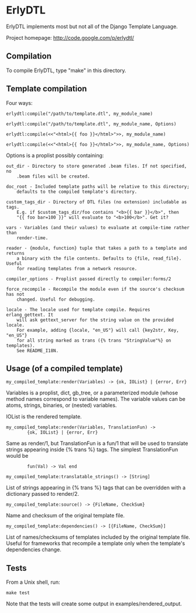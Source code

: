 ErlyDTL
=======

ErlyDTL implements most but not all of the Django Template Language.

Project homepage: <http://code.google.com/p/erlydtl/>


Compilation
-----------

To compile ErlyDTL, type "make" in this directory.


Template compilation
--------------------

Four ways:

    erlydtl:compile("/path/to/template.dtl", my_module_name)

    erlydtl:compile("/path/to/template.dtl", my_module_name, Options)

    erlydtl:compile(<<"<html>{{ foo }}</html>">>, my_module_name)

    erlydtl:compile(<<"<html>{{ foo }}</html>">>, my_module_name, Options)

Options is a proplist possibly containing:

    out_dir - Directory to store generated .beam files. If not specified, no
        .beam files will be created.

    doc_root - Included template paths will be relative to this directory;
        defaults to the compiled template's directory.

    custom_tags_dir - Directory of DTL files (no extension) includable as tags.
        E.g. if $custom_tags_dir/foo contains "<b>{{ bar }}</b>", then 
        "{{ foo bar=100 }}" will evaluate to "<b>100</b>". Get it?

    vars - Variables (and their values) to evaluate at compile-time rather than
        render-time. 

    reader - {module, function} tuple that takes a path to a template and returns
        a binary with the file contents. Defaults to {file, read_file}. Useful
        for reading templates from a network resource.

    compiler_options - Proplist passed directly to compiler:forms/2 

    force_recompile - Recompile the module even if the source's checksum has not
        changed. Useful for debugging.

    locale - The locale used for template compile. Requires erlang_gettext. It
        will ask gettext_server for the string value on the provided locale.
        For example, adding {locale, "en_US"} will call {key2str, Key, "en_US"}
        for all string marked as trans ({% trans "StringValue"%} on templates).
        See README_I18N.


Usage (of a compiled template)
------------------------------ 

    my_compiled_template:render(Variables) -> {ok, IOList} | {error, Err}

Variables is a proplist, dict, gb_tree, or a parameterized module
(whose method names correspond to variable names). The variable 
values can be atoms, strings, binaries, or (nested) variables.

IOList is the rendered template.

    my_compiled_template:render(Variables, TranslationFun) -> 
            {ok, IOList} | {error, Err}

Same as render/1, but TranslationFun is a fun/1 that will be used to 
translate strings appearing inside {% trans %} tags. The simplest
TranslationFun would be

            fun(Val) -> Val end

    my_compiled_template:translatable_strings() -> [String]

List of strings appearing in {% trans %} tags that can be overridden 
with a dictionary passed to render/2.

    my_compiled_template:source() -> {FileName, CheckSum}

Name and checksum of the original template file.

    my_compiled_template:dependencies() -> [{FileName, CheckSum}]

List of names/checksums of templates included by the original template
file. Useful for frameworks that recompile a template only when the
template's dependencies change.


Tests
-----

From a Unix shell, run:

    make test

Note that the tests will create some output in examples/rendered_output.
